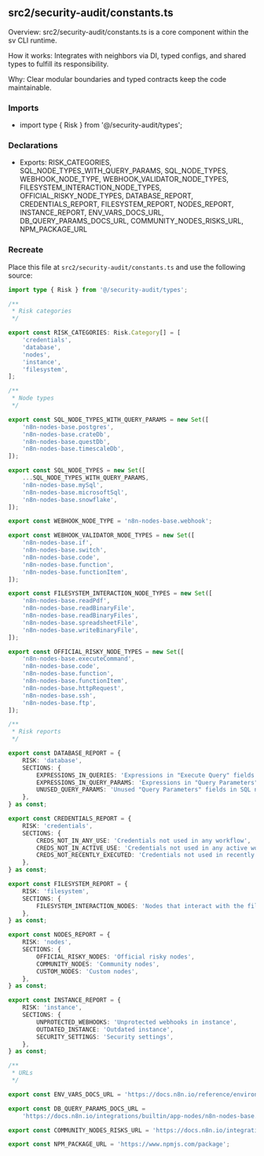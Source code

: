 ## src2/security-audit/constants.ts

Overview: src2/security-audit/constants.ts is a core component within the sv CLI runtime.

How it works: Integrates with neighbors via DI, typed configs, and shared types to fulfill its responsibility.

Why: Clear modular boundaries and typed contracts keep the code maintainable.

### Imports

- import type { Risk } from '@/security-audit/types';

### Declarations

- Exports: RISK_CATEGORIES, SQL_NODE_TYPES_WITH_QUERY_PARAMS, SQL_NODE_TYPES, WEBHOOK_NODE_TYPE, WEBHOOK_VALIDATOR_NODE_TYPES, FILESYSTEM_INTERACTION_NODE_TYPES, OFFICIAL_RISKY_NODE_TYPES, DATABASE_REPORT, CREDENTIALS_REPORT, FILESYSTEM_REPORT, NODES_REPORT, INSTANCE_REPORT, ENV_VARS_DOCS_URL, DB_QUERY_PARAMS_DOCS_URL, COMMUNITY_NODES_RISKS_URL, NPM_PACKAGE_URL

### Recreate

Place this file at `src2/security-audit/constants.ts` and use the following source:

```ts
import type { Risk } from '@/security-audit/types';

/**
 * Risk categories
 */

export const RISK_CATEGORIES: Risk.Category[] = [
	'credentials',
	'database',
	'nodes',
	'instance',
	'filesystem',
];

/**
 * Node types
 */

export const SQL_NODE_TYPES_WITH_QUERY_PARAMS = new Set([
	'n8n-nodes-base.postgres',
	'n8n-nodes-base.crateDb',
	'n8n-nodes-base.questDb',
	'n8n-nodes-base.timescaleDb',
]);

export const SQL_NODE_TYPES = new Set([
	...SQL_NODE_TYPES_WITH_QUERY_PARAMS,
	'n8n-nodes-base.mySql',
	'n8n-nodes-base.microsoftSql',
	'n8n-nodes-base.snowflake',
]);

export const WEBHOOK_NODE_TYPE = 'n8n-nodes-base.webhook';

export const WEBHOOK_VALIDATOR_NODE_TYPES = new Set([
	'n8n-nodes-base.if',
	'n8n-nodes-base.switch',
	'n8n-nodes-base.code',
	'n8n-nodes-base.function',
	'n8n-nodes-base.functionItem',
]);

export const FILESYSTEM_INTERACTION_NODE_TYPES = new Set([
	'n8n-nodes-base.readPdf',
	'n8n-nodes-base.readBinaryFile',
	'n8n-nodes-base.readBinaryFiles',
	'n8n-nodes-base.spreadsheetFile',
	'n8n-nodes-base.writeBinaryFile',
]);

export const OFFICIAL_RISKY_NODE_TYPES = new Set([
	'n8n-nodes-base.executeCommand',
	'n8n-nodes-base.code',
	'n8n-nodes-base.function',
	'n8n-nodes-base.functionItem',
	'n8n-nodes-base.httpRequest',
	'n8n-nodes-base.ssh',
	'n8n-nodes-base.ftp',
]);

/**
 * Risk reports
 */

export const DATABASE_REPORT = {
	RISK: 'database',
	SECTIONS: {
		EXPRESSIONS_IN_QUERIES: 'Expressions in "Execute Query" fields in SQL nodes',
		EXPRESSIONS_IN_QUERY_PARAMS: 'Expressions in "Query Parameters" fields in SQL nodes',
		UNUSED_QUERY_PARAMS: 'Unused "Query Parameters" fields in SQL nodes',
	},
} as const;

export const CREDENTIALS_REPORT = {
	RISK: 'credentials',
	SECTIONS: {
		CREDS_NOT_IN_ANY_USE: 'Credentials not used in any workflow',
		CREDS_NOT_IN_ACTIVE_USE: 'Credentials not used in any active workflow',
		CREDS_NOT_RECENTLY_EXECUTED: 'Credentials not used in recently executed workflows',
	},
} as const;

export const FILESYSTEM_REPORT = {
	RISK: 'filesystem',
	SECTIONS: {
		FILESYSTEM_INTERACTION_NODES: 'Nodes that interact with the filesystem',
	},
} as const;

export const NODES_REPORT = {
	RISK: 'nodes',
	SECTIONS: {
		OFFICIAL_RISKY_NODES: 'Official risky nodes',
		COMMUNITY_NODES: 'Community nodes',
		CUSTOM_NODES: 'Custom nodes',
	},
} as const;

export const INSTANCE_REPORT = {
	RISK: 'instance',
	SECTIONS: {
		UNPROTECTED_WEBHOOKS: 'Unprotected webhooks in instance',
		OUTDATED_INSTANCE: 'Outdated instance',
		SECURITY_SETTINGS: 'Security settings',
	},
} as const;

/**
 * URLs
 */

export const ENV_VARS_DOCS_URL = 'https://docs.n8n.io/reference/environment-variables.html';

export const DB_QUERY_PARAMS_DOCS_URL =
	'https://docs.n8n.io/integrations/builtin/app-nodes/n8n-nodes-base.postgres#use-query-parameters';

export const COMMUNITY_NODES_RISKS_URL = 'https://docs.n8n.io/integrations/community-nodes/risks';

export const NPM_PACKAGE_URL = 'https://www.npmjs.com/package';

```
